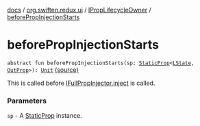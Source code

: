 [docs](../../index.md) / [org.swiften.redux.ui](../index.md) / [IPropLifecycleOwner](index.md) / [beforePropInjectionStarts](./before-prop-injection-starts.md)

# beforePropInjectionStarts

`abstract fun beforePropInjectionStarts(sp: `[`StaticProp`](../-static-prop/index.md)`<`[`LState`](index.md#LState)`, `[`OutProp`](index.md#OutProp)`>): `[`Unit`](https://kotlinlang.org/api/latest/jvm/stdlib/kotlin/-unit/index.html) [(source)](https://github.com/protoman92/KotlinRedux/tree/master/common/common-ui/src/main/kotlin/org/swiften/redux/ui/Injector.kt#L34)

This is called before [IFullPropInjector.inject](../-i-prop-injector/inject.md) is called.

### Parameters

`sp` - A [StaticProp](../-static-prop/index.md) instance.